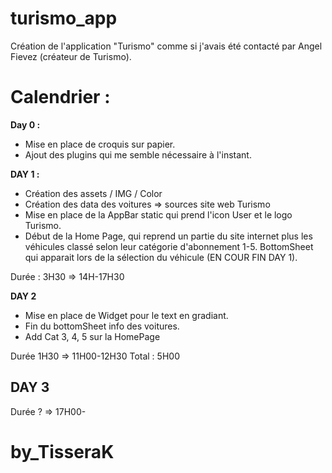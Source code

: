# turismo_app

Création de l'application "Turismo" comme si j'avais été contacté par Angel Fievez (créateur de Turismo).

# Calendrier :
**Day 0 :** 
- Mise en place de croquis sur papier.
- Ajout des plugins qui me semble nécessaire à l'instant.

**DAY 1 :**
- Création des assets / IMG / Color
- Création des data des voitures => sources site web Turismo
- Mise en place de la AppBar static qui prend l'icon User et le logo Turismo.
- Début de la Home Page, qui reprend un partie du site internet plus les véhicules classé selon leur catégorie d'abonnement 1-5. BottomSheet qui apparait lors de la sélection du véhicule (EN COUR FIN DAY 1).

Durée : 3H30 => 14H-17H30

**DAY 2**
- Mise en place de Widget pour le text en gradiant.
- Fin du bottomSheet info des voitures.
- Add Cat 3, 4, 5 sur la HomePage

Durée 1H30 => 11H00-12H30
Total : 5H00

**DAY 3**
- 

Durée ? => 17H00-

# by_TisseraK
